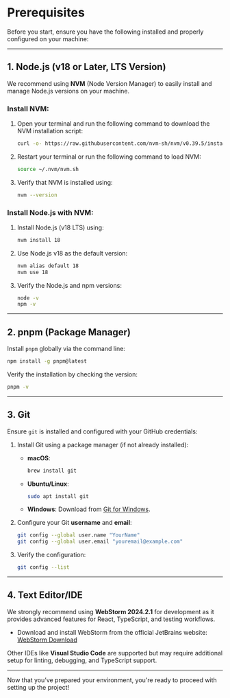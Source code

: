 # Prerequisites

Before you start, ensure you have the following installed and properly configured on your machine:

---

## 1. **Node.js** (v18 or Later, LTS Version)

We recommend using **NVM** (Node Version Manager) to easily install and manage Node.js versions on your machine.

### **Install NVM**:

1. Open your terminal and run the following command to download the NVM installation script:
   ```bash
   curl -o- https://raw.githubusercontent.com/nvm-sh/nvm/v0.39.5/install.sh | bash
   ```

2. Restart your terminal or run the following command to load NVM:
   ```bash
   source ~/.nvm/nvm.sh
   ```

3. Verify that NVM is installed using:
   ```bash
   nvm --version
   ```

### **Install Node.js with NVM**:

1. Install Node.js (v18 LTS) using:
   ```bash
   nvm install 18
   ```

2. Use Node.js v18 as the default version:
   ```bash
   nvm alias default 18
   nvm use 18
   ```

3. Verify the Node.js and npm versions:
   ```bash
   node -v
   npm -v
   ```

---

## 2. **pnpm** (Package Manager)

Install `pnpm` globally via the command line:

```bash
npm install -g pnpm@latest
```

Verify the installation by checking the version:

```bash
pnpm -v
```

---

## 3. **Git**

Ensure `git` is installed and configured with your GitHub credentials:

1. Install Git using a package manager (if not already installed):
    - **macOS**:
      ```bash
      brew install git
      ```
    - **Ubuntu/Linux**:
      ```bash
      sudo apt install git
      ```
    - **Windows**: Download from [Git for Windows](https://git-scm.com/).

2. Configure your Git **username** and **email**:
   ```bash
   git config --global user.name "YourName"
   git config --global user.email "youremail@example.com"
   ```

3. Verify the configuration:
   ```bash
   git config --list
   ```

---

## 4. **Text Editor/IDE**

We strongly recommend using **WebStorm 2024.2.1** for development as it provides advanced features for React,
TypeScript, and testing workflows.

- Download and install WebStorm from the official JetBrains website:  
  [WebStorm Download](https://www.jetbrains.com/webstorm/download/)

Other IDEs like **Visual Studio Code** are supported but may require additional setup for linting, debugging, and
TypeScript support.

---

Now that you’ve prepared your environment, you're ready to proceed with setting up the project!